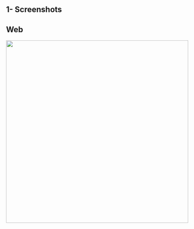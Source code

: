 ## 1- Screenshots 

## Web

<img width="500" src="https://raw.githubusercontent.com/ahmedouvadel/demo-spring-microservices/screenshots/main/screengit.png">
